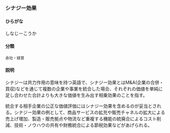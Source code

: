 <div style="display:none;">

## [あ行](securities-terms?id=あ行)
## [か行](securities-terms?id=か行)
## [さ行](securities-terms?id=さ行)

</div>

### シナジー効果

#### ひらがな

しなじーこうか

#### 分類

`会社・経営`

#### 説明

シナジーは共力作用の意味を持つ英語で、シナジー効果とはM&amp;A(企業の合併・買収)などを通じて複数の企業や事業を統合した場合、それぞれの価値を単純に足し合わせた合計よりも大きな価値を生み出す相乗効果のことを指す。
 
統合する相手企業の公正な価値評価にはシナジー効果を含めるのが妥当とされる。シナジー効果の例として、商品サービスの拡充や販売チャネルの拡大による売上げ増加、製造・販売拠点や物流など重複する機能の統廃合によるコスト削減、技術・ノウハウの共有や財務統合による節税効果などがあげられる。

<div style="display:none;">

## [た行](securities-terms?id=た行)
## [な行](securities-terms?id=な行)
## [は行](securities-terms?id=は行)
## [ま行](securities-terms?id=ま行)
## [や行](securities-terms?id=や行)
## [ら行](securities-terms?id=ら行)
## [わ行](securities-terms?id=わ行)
## [英数字・記号](securities-terms?id=英数字・記号)

</div>

